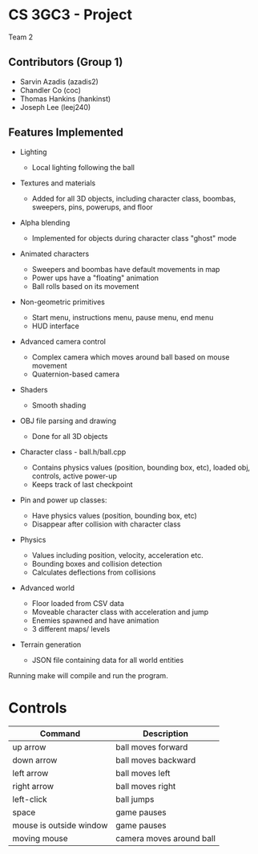 # CS 3GC3 - Project

Team 2

## Contributors (Group 1)

- Sarvin Azadis   (azadis2)
- Chandler Co     (coc)
- Thomas Hankins  (hankinst)
- Joseph Lee      (leej240)
      
## Features Implemented

* Lighting 
    - Local lighting following the ball

* Textures and materials
    - Added for all 3D objects, including character class, boombas, sweepers, pins, powerups, and floor

* Alpha blending
    - Implemented for objects during character class "ghost" mode 

* Animated characters
    - Sweepers and boombas have default movements in map
    - Power ups have a "floating" animation
    - Ball rolls based on its movement

* Non-geometric primitives 
    - Start menu, instructions menu, pause menu, end menu
    - HUD interface

* Advanced camera control
    - Complex camera which moves around ball based on mouse movement
    - Quaternion-based camera

* Shaders
    - Smooth shading

* OBJ file parsing and drawing
    - Done for all 3D objects

* Character class - ball.h/ball.cpp
    - Contains physics values (position, bounding box, etc), loaded obj, controls, active power-up
    - Keeps track of last checkpoint

* Pin and power up classes:
    - Have physics values (position, bounding box, etc)
    - Disappear after collision with character class

* Physics
    - Values including position, velocity, acceleration etc.
    - Bounding boxes and collision detection
    - Calculates deflections from collisions

* Advanced world
    - Floor loaded from CSV data
    - Moveable character class with acceleration and jump
    - Enemies spawned and have animation
    - 3 different maps/ levels

* Terrain generation
    - JSON file containing data for all world entities
    
Running make will compile and run the program.

# Controls
| Command  | Description  |
|---|---|
| up arrow  | ball moves forward |
| down arrow  | ball moves backward  |
| left arrow  | ball moves left |
| right arrow  | ball moves right  |
| left-click  | ball jumps  |   
| space  | game pauses  |
| mouse is outside window | game pauses  |
| moving mouse | camera moves around ball|
